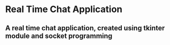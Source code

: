 # Real Time Chat Application
## A real time chat application, created using tkinter module and socket programming


